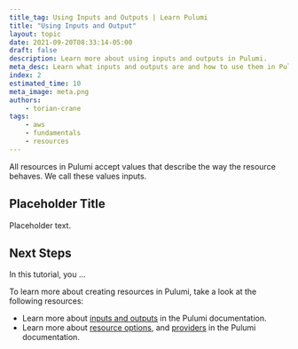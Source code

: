 ```yaml
---
title_tag: Using Inputs and Outputs | Learn Pulumi
title: "Using Inputs and Output"
layout: topic
date: 2021-09-20T08:33:14-05:00
draft: false
description: Learn more about using inputs and outputs in Pulumi.
meta_desc: Learn what inputs and outputs are and how to use them in Pulumi.
index: 2
estimated_time: 10
meta_image: meta.png
authors:
    - torian-crane
tags:
    - aws
    - fundamentals
    - resources
---
```


All resources in Pulumi accept values that describe the way the resource behaves. We call these values inputs.

## Placeholder Title

Placeholder text.

## Next Steps

In this tutorial, you ...

To learn more about creating resources in Pulumi, take a look at the following resources:

- Learn more about [inputs and outputs](https://www.pulumi.com/docs/concepts/inputs-outputs/) in the Pulumi documentation.
- Learn more about [resource options](https://www.pulumi.com/docs/concepts/options/), and [providers](https://www.pulumi.com/docs/concepts/resources/providers/) in the Pulumi documentation.

